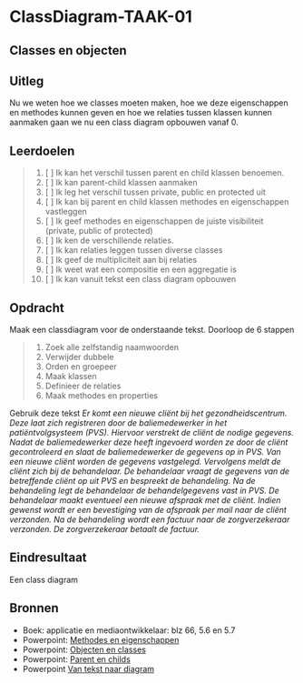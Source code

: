 # ClassDiagram-TAAK-01

## Classes en objecten

## Uitleg

Nu we weten hoe we classes moeten maken, hoe we deze eigenschappen en methodes kunnen geven en hoe we relaties tussen klassen kunnen aanmaken gaan we nu een class diagram opbouwen vanaf 0. 

## Leerdoelen

> 1. [ ] Ik kan het verschil tussen parent en child klassen benoemen.
> 2. [ ] Ik kan parent-child klassen aanmaken
> 3. [ ] Ik leg het verschil tussen private, public en protected uit
> 4. [ ] Ik kan bij parent en child klassen methodes en eigenschappen vastleggen
> 5. [ ] Ik geef methodes en eigenschappen de juiste visibiliteit (private, public of protected)
> 6. [ ] Ik ken de verschillende relaties.
> 7. [ ] Ik kan relaties leggen tussen diverse classes
> 8. [ ] Ik geef de multipliciteit aan bij relaties
> 9. [ ] Ik weet wat een compositie en een aggregatie is
>10. [ ] Ik kan vanuit tekst een class diagram opbouwen


## Opdracht
Maak een classdiagram voor de onderstaande tekst. Doorloop de 6 stappen
> 1. Zoek alle zelfstandig naamwoorden
> 2. Verwijder dubbele
> 3. Orden en groepeer
> 4. Maak klassen
> 5. Definieer de relaties
> 6. Maak methodes en properties

Gebruik deze tekst
<i>
Er komt een nieuwe cliënt bij het gezondheidscentrum. Deze laat zich registreren door de baliemedewerker in het patiëntvolgsysteem (PVS). Hiervoor verstrekt de cliënt de nodige gegevens. Nadat de baliemedewerker deze heeft ingevoerd worden ze door de cliënt gecontroleerd en slaat de baliemedewerker de gegevens op in PVS.
Van een nieuwe cliënt worden de gegevens vastgelegd. Vervolgens meldt de cliënt zich bij de behandelaar. De behandelaar vraagt de gegevens van de betreffende cliënt op uit PVS en bespreekt de behandeling. Na de behandeling legt de behandelaar de behandelgegevens vast in PVS. De behandelaar maakt eventueel een nieuwe afspraak met de cliënt. Indien gewenst wordt er een bevestiging van de afspraak per mail naar de cliënt verzonden. Na de behandeling wordt een factuur naar de zorgverzekeraar verzonden. De zorgverzekeraar betaalt de factuur.
</i>
## Eindresultaat
Een class diagram

## Bronnen
- Boek: applicatie en mediaontwikkelaar: blz 66, 5.6 en 5.7
- Powerpoint: <a href="https://github.com/ROC-van-Amsterdam-College-Amstelland/ONTWERPEN-2/blob/master/niveau1/taak02/taak%202%20-%20methodes%20en%20eigenschappen.pdf">Methodes en eigenschappen</a>
- Powerpoint: <a href="https://github.com/ROC-van-Amsterdam-College-Amstelland/ONTWERPEN-2/blob/master/niveau1/taak01/Taak%201%20-%20objecten%20en%20classes.pdf"> Objecten en classes</a>
- Powerpoint: <a href="https://github.com/ROC-van-Amsterdam-College-Amstelland/ONTWERPEN-2/blob/master/niveau2/taak01/taak%201-%20parent%20en%20childs.pdf"> Parent en childs</a>
- Powerpoint <a href="https://github.com/ROC-van-Amsterdam-College-Amstelland/ONTWERPEN-2/blob/master/niveau3/taak01/taak%201%20-%20van%20tekst%20naar%20diagram%20v0.pdf">Van tekst naar diagram </a>